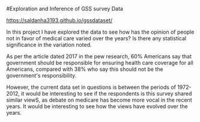 #Exploration and Inference of GSS survey Data

https://saldanha3193.github.io/gssdataset/

In this project I have explored the data to see how has the opinion of people not in favor of medical care varied over the years? Is there any statistical significance in the variation noted.

As per the article dated 2017 in the pew research, 60% Americans say that government should be responsible for ensuring health care coverage for all Americans, compared with 38% who say this should not be the government's responsibility.

However, the current data set in questions is between the periods of 1972-2012, it would be interesting to see if the respondents is this survey shared similar viewS, as debate on medicare has become more vocal in the recent years. It would be interesting to see how the views have evolved over the years.
